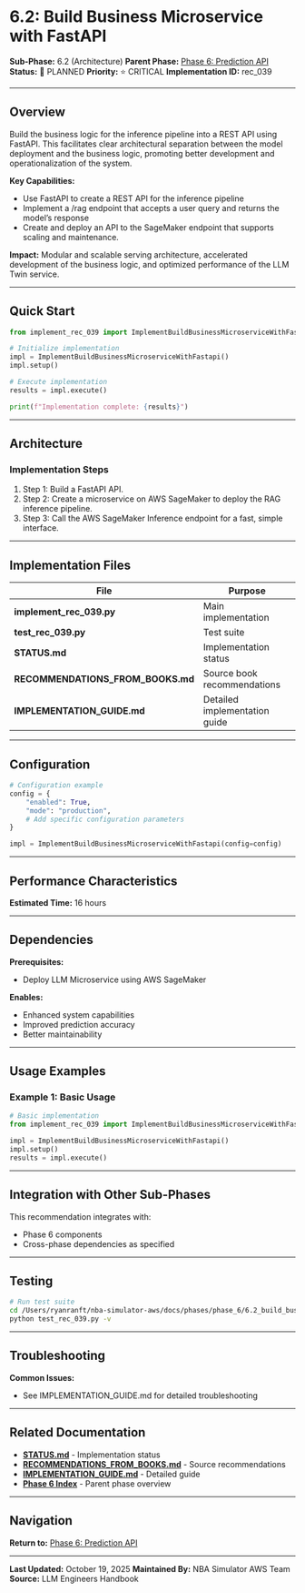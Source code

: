 # 6.2: Build Business Microservice with FastAPI

**Sub-Phase:** 6.2 (Architecture)
**Parent Phase:** [Phase 6: Prediction API](../PHASE_6_INDEX.md)
**Status:** 🔵 PLANNED
**Priority:** ⭐ CRITICAL
**Implementation ID:** rec_039

---

## Overview

Build the business logic for the inference pipeline into a REST API using FastAPI. This facilitates clear architectural separation between the model deployment and the business logic, promoting better development and operationalization of the system.

**Key Capabilities:**
- Use FastAPI to create a REST API for the inference pipeline
- Implement a /rag endpoint that accepts a user query and returns the model’s response
- Create and deploy an API to the SageMaker endpoint that supports scaling and maintenance.

**Impact:**
Modular and scalable serving architecture, accelerated development of the business logic, and optimized performance of the LLM Twin service.

---

## Quick Start

```python
from implement_rec_039 import ImplementBuildBusinessMicroserviceWithFastapi

# Initialize implementation
impl = ImplementBuildBusinessMicroserviceWithFastapi()
impl.setup()

# Execute implementation
results = impl.execute()

print(f"Implementation complete: {results}")
```

---

## Architecture

### Implementation Steps

1. Step 1: Build a FastAPI API.
2. Step 2: Create a microservice on AWS SageMaker to deploy the RAG inference pipeline.
3. Step 3: Call the AWS SageMaker Inference endpoint for a fast, simple interface.

---

## Implementation Files

| File | Purpose |
|------|---------|
| **implement_rec_039.py** | Main implementation |
| **test_rec_039.py** | Test suite |
| **STATUS.md** | Implementation status |
| **RECOMMENDATIONS_FROM_BOOKS.md** | Source book recommendations |
| **IMPLEMENTATION_GUIDE.md** | Detailed implementation guide |

---

## Configuration

```python
# Configuration example
config = {
    "enabled": True,
    "mode": "production",
    # Add specific configuration parameters
}

impl = ImplementBuildBusinessMicroserviceWithFastapi(config=config)
```

---

## Performance Characteristics

**Estimated Time:** 16 hours

---

## Dependencies

**Prerequisites:**
- Deploy LLM Microservice using AWS SageMaker

**Enables:**
- Enhanced system capabilities
- Improved prediction accuracy
- Better maintainability

---

## Usage Examples

### Example 1: Basic Usage

```python
# Basic implementation
from implement_rec_039 import ImplementBuildBusinessMicroserviceWithFastapi

impl = ImplementBuildBusinessMicroserviceWithFastapi()
impl.setup()
results = impl.execute()
```

---

## Integration with Other Sub-Phases

This recommendation integrates with:
- Phase 6 components
- Cross-phase dependencies as specified

---

## Testing

```bash
# Run test suite
cd /Users/ryanranft/nba-simulator-aws/docs/phases/phase_6/6.2_build_business_microservice_with_fastapi
python test_rec_039.py -v
```

---

## Troubleshooting

**Common Issues:**
- See IMPLEMENTATION_GUIDE.md for detailed troubleshooting

---

## Related Documentation

- **[STATUS.md](STATUS.md)** - Implementation status
- **[RECOMMENDATIONS_FROM_BOOKS.md](RECOMMENDATIONS_FROM_BOOKS.md)** - Source recommendations
- **[IMPLEMENTATION_GUIDE.md](IMPLEMENTATION_GUIDE.md)** - Detailed guide
- **[Phase 6 Index](../PHASE_6_INDEX.md)** - Parent phase overview

---

## Navigation

**Return to:** [Phase 6: Prediction API](../PHASE_6_INDEX.md)

---

**Last Updated:** October 19, 2025
**Maintained By:** NBA Simulator AWS Team
**Source:** LLM Engineers Handbook
